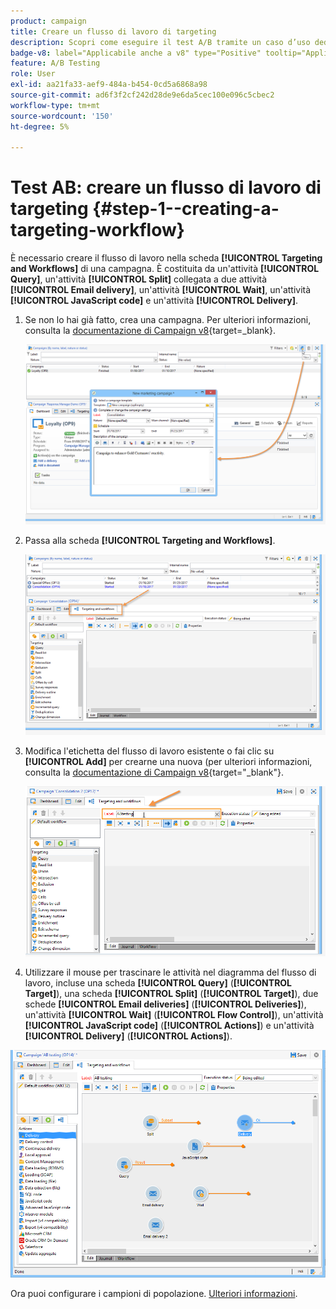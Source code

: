 ```yaml
---
product: campaign
title: Creare un flusso di lavoro di targeting
description: Scopri come eseguire il test A/B tramite un caso d’uso dedicato
badge-v8: label="Applicabile anche a v8" type="Positive" tooltip="Applicabile anche a Campaign v8"
feature: A/B Testing
role: User
exl-id: aa21fa33-aef9-484a-b454-0cd5a6868a98
source-git-commit: ad6f3f2cf242d28de9e6da5cec100e096c5cbec2
workflow-type: tm+mt
source-wordcount: '150'
ht-degree: 5%

---
```


# Test AB: creare un flusso di lavoro di targeting {#step-1--creating-a-targeting-workflow}

È necessario creare il flusso di lavoro nella scheda **[!UICONTROL Targeting and Workflows]** di una campagna. È costituita da un&#39;attività **[!UICONTROL Query]**, un&#39;attività **[!UICONTROL Split]** collegata a due attività **[!UICONTROL Email delivery]**, un&#39;attività **[!UICONTROL Wait]**, un&#39;attività **[!UICONTROL JavaScript code]** e un&#39;attività **[!UICONTROL Delivery]**.

1. Se non lo hai già fatto, crea una campagna. Per ulteriori informazioni, consulta la [documentazione di Campaign v8](https://experienceleague.adobe.com/docs/campaign/automation/campaign-orchestration/set-up-campaigns.html?lang=it){target=_blank}.

   ![](assets/use_case_abtesting_targetwkfl_001.png)

1. Passa alla scheda **[!UICONTROL Targeting and Workflows]**.

   ![](assets/use_case_abtesting_targetwkfl_002.png)

1. Modifica l&#39;etichetta del flusso di lavoro esistente o fai clic su **[!UICONTROL Add]** per crearne una nuova (per ulteriori informazioni, consulta la [documentazione di Campaign v8](https://experienceleague.adobe.com/docs/campaign/automation/campaign-orchestration/marketing-campaign-target.html?lang=it){target="_blank"}.

   ![](assets/use_case_abtesting_targetwkfl_003.png)

1. Utilizzare il mouse per trascinare le attività nel diagramma del flusso di lavoro, incluse una scheda **[!UICONTROL Query]** (**[!UICONTROL Target]**), una scheda **[!UICONTROL Split]** (**[!UICONTROL Target]**), due schede **[!UICONTROL Email deliveries]** (**[!UICONTROL Deliveries]**), un&#39;attività **[!UICONTROL Wait]** (**[!UICONTROL Flow Control]**), un&#39;attività **[!UICONTROL JavaScript code]** (**[!UICONTROL Actions]**) e un&#39;attività **[!UICONTROL Delivery]** (**[!UICONTROL Actions]**).

![](assets/use_case_abtesting_targetwkfl_004.png)

Ora puoi configurare i campioni di popolazione. [Ulteriori informazioni](a-b-testing-uc-population-samples.md).
